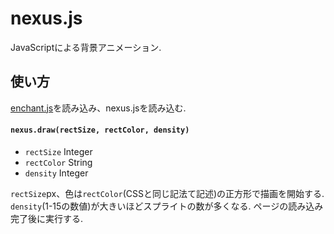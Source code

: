 # nexus.js
JavaScriptによる背景アニメーション.

## 使い方
[enchant.js](https://github.com/uei/enchant.js-builds)を読み込み、nexus.jsを読み込む.

#### `nexus.draw(rectSize, rectColor, density)`

* `rectSize` Integer
* `rectColor` String
* `density` Integer

`rectSize`px、色は`rectColor`(CSSと同じ記法て記述)の正方形で描画を開始する. `density`(1-15の数値)が大きいほどスプライトの数が多くなる. ページの読み込み完了後に実行する.
